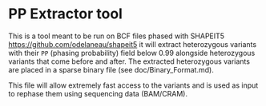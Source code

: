 # PP Extractor tool

This is a tool meant to be run on BCF files phased with SHAPEIT5 https://github.com/odelaneau/shapeit5 it will extract heterozygous variants with their `PP` (phasing probability) field below 0.99 alongside heterozygous variants that come before and after. The extracted heterozygous variants are placed in a sparse binary file (see doc/Binary_Format.md).

This file will allow extremely fast access to the variants and is used as input to rephase them using sequencing data (BAM/CRAM).